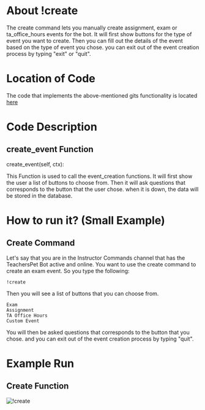# About !create
The create command lets you manually create assignment, exam or ta_office_hours events for the bot. It will first show buttons for the type of event you want to create.
Then you can fill out the details of the event based on the type of event you chose. you can exit out of the event creation process by typing "exit" or "quit".

# Location of Code
The code that implements the above-mentioned gits functionality is located [here](https://github.com/War-Keeper/TeachersPetBot/blob/main/cogs/create.py)

# Code Description
## create_event Function

create_event(self, ctx):

This Function is used to call the event_creation functions. It will first show the user a list of buttons to choose from.
Then it will ask questions that corresponds to the button that the user chose. when it is down, the data will be stored in the database.

# How to run it? (Small Example)
## Create Command
Let's say that you are in the Instructor Commands channel that has the TeachersPet Bot active and online. 
You want to use the create command to create an exam event. So you type the following:
```
!create
```
Then you will see a list of buttons that you can choose from.
```
Exam
Assignment
TA Office Hours
Custom Event
```
You will then be asked questions that corresponds to the button that you chose.
and you can exit out of the event creation process by typing "quit".


# Example Run
## Create Function
![!create](https://github.com/War-Keeper/TeachersPetBot/blob/main/images/gifs/createqna/create.gif)

